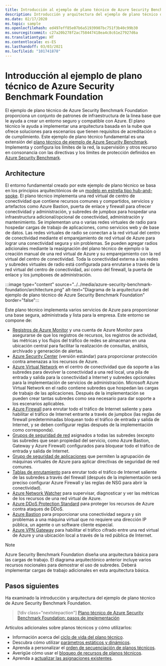 ```yaml
---
title: Introducción al ejemplo de plano técnico de Azure Security Benchmark Foundation
description: Introducción y arquitectura del ejemplo de plano técnico de Azure Security Benchmark Foundation.
ms.date: 02/17/2020
ms.topic: sample
ms.openlocfilehash: ed497eff85e07b6a51939907bc751f3b40c99b30
ms.sourcegitcommit: c27a20b278f2ac758447418ea4c8c61e27927d6a
ms.translationtype: HT
ms.contentlocale: es-ES
ms.lasthandoff: 03/03/2021
ms.locfileid: "101741878"
---
```

# <a name="overview-of-the-azure-security-benchmark-foundation-blueprint-sample"></a>Introducción al ejemplo de plano técnico de Azure Security Benchmark Foundation

El ejemplo de plano técnico de Azure Security Benchmark Foundation proporciona un conjunto de patrones de infraestructura de la linea base que le ayuda a crear un entorno seguro y compatible con Azure. El plano técnico le ayuda a implementar una arquitectura basada en la nube que ofrece soluciones para escenarios que tienen requisitos de acreditación o de cumplimiento. Este ejemplo de plano técnico fundamental es una extensión del [plano técnico de ejemplo de Azure Security Benchmark](../azure-security-benchmark.md). Implementa y configura los límites de la red, la supervisión y otros recurso en consonancia con las directivas y los límites de protección definidos en [Azure Security Benchmark](../../../../security/benchmarks/index.yml).

## <a name="architecture"></a>Architecture

El entorno fundamental creado por este ejemplo de plano técnico se basa en los principios arquitectónicos de un [modelo en estrella tipo hub-and-spoke](/azure/architecture/reference-architectures/hybrid-networking/hub-spoke).
El plano técnico implementa una red virtual de centro de conectividad que contiene recursos comunes y compartidos, servicios y artefactos como Azure Bastion, puerta de enlace y firewall para ofrecer conectividad y administración, y subredes de jumpbox para hospedar una infraestructura adicional/opcional de conectividad, administración y mantenimiento. Se implementan una o varias redes virtuales de radio para hospedar cargas de trabajo de aplicaciones, como servicios web y de base de datos. Las redes virtuales de radio se conectan a la red virtual del centro de conectividad mediante el emparejamiento de red virtual de Azure para lograr una conectividad segura y sin problemas. Se pueden agregar radios adicionales mediante la reasignación del plano técnico de ejemplo o la creación manual de una red virtual de Azure y su emparejamiento con la red virtual del centro de conectividad. Toda la conectividad externa a las redes y subredes virtuales de radio está configurada para enrutarse a través de la red virtual del centro de conectividad, así como del firewall, la puerta de enlace y los jumpboxes de administración.

:::image type="content" source="../../media/azure-security-benchmark-foundation/architecture.png" alt-text="Diagrama de la arquitectura del ejemplo de plano técnico de Azure Security Benchmark Foundation" border="false":::

Este plano técnico implementa varios servicios de Azure para proporcionar una base segura, administrada y lista para la empresa. Este entorno se compone de:

- [Registros de Azure Monitor](../../../../azure-monitor/logs/data-platform-logs.md) y una cuenta de Azure Monitor para asegurarse de que los registros de recursos, los registros de actividad, las métricas y los flujos del tráfico de redes se almacenan en una ubicación central para facilitar la realización de consultas, análisis, archivado y generación de alertas.
- [Azure Security Center](../../../../security-center/security-center-introduction.md) (versión estándar) para proporcionar protección contra amenazas a los recursos de Azure.
- [Azure Virtual Network](../../../../virtual-network/virtual-networks-overview.md) en el centro de conectividad que da soporte a las subredes para devolver la conectividad a una red local, una pila de entrada y salida para la conectividad a Internet y subredes opcionales para la implementación de servicios de administración. Microsoft Azure Virtual Network en el radio contiene subredes que hospedan las cargas de trabajo de las aplicaciones. Después de la implementación se pueden crear tantas subredes como sea necesario para dar soporte a los escenarios aplicables.
- [Azure Firewall](../../../../firewall/overview.md) para enrutar todo el tráfico de Internet saliente y para habilitar el tráfico de Internet entrante a través de jumpbox (las reglas de firewall predeterminadas bloquean todo el tráfico de entrada y salida de Internet, y se deben configurar reglas después de la implementación como corresponda).
- [Grupos de seguridad de red](../../../../virtual-network/network-security-group-how-it-works.md) asignados a todas las subredes (excepto las subredes que sean propiedad del servicio, como Azure Bastion, Gateway y Azure Firewall) configurados para bloquear todo el tráfico de entrada y salida de Internet.
- [Grupo de seguridad de aplicaciones](../../../../virtual-network/application-security-groups.md) que permiten la agrupación de máquinas virtuales de Azure para aplicar directivas de seguridad de red comunes.
- [Tablas de enrutamiento](../../../../virtual-network/manage-route-table.md) para enrutar todo el tráfico de Internet saliente de las subredes a través del firewall (después de la implementación será preciso configurar Azure Firewall y las reglas de NSG para abrir la conectividad).
- [Azure Network Watcher](../../../../network-watcher/network-watcher-monitoring-overview.md) para supervisar, diagnosticar y ver las métricas de los recursos de una red virtual de Azure.
- [Azure DDoS Protection Standard](../../../../ddos-protection/ddos-protection-overview.md) para proteger los recursos de Azure contra ataques de DDoS.
- [Azure Bastion](../../../../bastion/bastion-overview.md) para proporcionar una conectividad segura y sin problemas a una máquina virtual que no requiere una dirección IP pública, un agente o un software cliente especial.
- [Azure VPN Gateway](../../../../vpn-gateway/vpn-gateway-about-vpngateways.md) para habilitar el tráfico cifrado entre una red virtual de Azure y una ubicación local a través de la red pública de Internet.

> [!NOTE] 
> Azure Security Benchmark Foundation diseña una arquitectura básica para las cargas de trabajo. El diagrama arquitectónico anterior incluye varios recursos nocionales para demostrar el uso de subredes. Deberá implementar cargas de trabajo adicionales en esta arquitectura básica.

## <a name="next-steps"></a>Pasos siguientes

Ha examinado la introducción y arquitectura del ejemplo de plano técnico de Azure Security Benchmark Foundation.

> [!div class="nextstepaction"]
> [Plano técnico de Azure Security Benchmark Foundation: pasos de implementación](./deploy.md)

Artículos adicionales sobre planos técnicos y cómo utilizarlos:

- Información acerca del [ciclo de vida del plano técnico](../../concepts/lifecycle.md).
- Descubra cómo utilizar [parámetros estáticos y dinámicos](../../concepts/parameters.md).
- Aprenda a personalizar el [orden de secuenciación de planos técnicos](../../concepts/sequencing-order.md).
- Averigüe cómo usar el [bloqueo de recursos de planos técnicos](../../concepts/resource-locking.md).
- Aprenda a [actualizar las asignaciones existentes](../../how-to/update-existing-assignments.md).